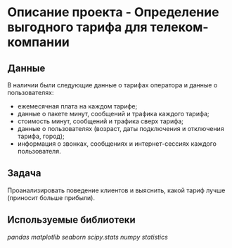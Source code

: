 # Описание проекта - Определение выгодного тарифа для телеком-компании

## Данные

В наличии были следующие данные о тарифах оператора и данные о пользователях:
- ежемесячная плата на каждом тарифе;
- данные о пакете минут, сообщений и трафика каждого тарифа;
- стоимость минут, сообщений и трафика сверх тарифа;
- данные о пользователях (возраст, даты подключения и отключения тарифа, город);
- информация о звонках, сообщениях и интернет-сессиях каждого пользователя.

## Задача

Проанализировать поведение клиентов и выяснить, какой тариф лучше (приносит больше прибыли).
## Используемые библиотеки
*pandas*
*matplotlib*
*seaborn*
*scipy.stats*
*numpy*
*statistics*